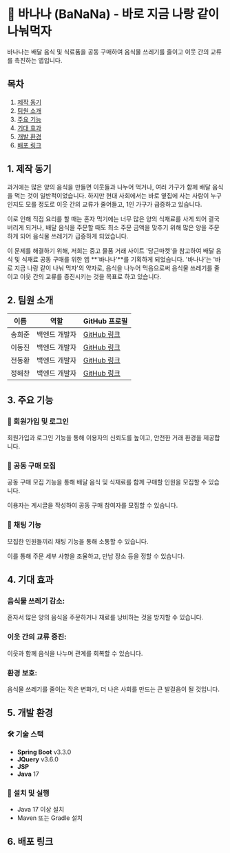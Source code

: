 # 🍌 바나나 (BaNaNa) - 바로 지금 나랑 같이 나눠먹자

바나나는 배달 음식 및 식료품을 공동 구매하여 음식물 쓰레기를 줄이고 이웃 간의 교류를 촉진하는 앱입니다. 

## 목차
1. [제작 동기](#제작-동기)
2. [팀원 소개](#팀원-소개)
3. [주요 기능](#주요-기능)
4. [기대 효과](#기대-효과)
5. [개발 환경](#개발-환경)
6. [배포 링크](#배포-링크)

## 1. 제작 동기
과거에는 많은 양의 음식을 만들면 이웃들과 나누어 먹거나, 여러 가구가 함께 배달 음식을 먹는 것이 일반적이었습니다. 하지만 현대 사회에서는 바로 옆집에 사는 사람이 누구인지도 모를 정도로 이웃 간의 교류가 줄어들고, 1인 가구가 급증하고 있습니다.

이로 인해 직접 요리를 할 때는 혼자 먹기에는 너무 많은 양의 식재료를 사게 되어 결국 버리게 되거나, 배달 음식을 주문할 때도 최소 주문 금액을 맞추기 위해 많은 양을 주문하게 되어 음식물 쓰레기가 급증하게 되었습니다.

이 문제를 해결하기 위해, 저희는 중고 물품 거래 사이트 '당근마켓'을 참고하여 배달 음식 및 식재료 공동 구매를 위한 앱 **'바나나'**를 기획하게 되었습니다. '바나나'는 '바로 지금 나랑 같이 나눠 먹자'의 약자로, 음식을 나누어 먹음으로써 음식물 쓰레기를 줄이고 이웃 간의 교류를 증진시키는 것을 목표로 하고 있습니다.

## 2. 팀원 소개
| 이름      | 역할          | GitHub 프로필          |
|-----------|---------------|------------------------|
| 송희준 | 백엔드 개발자 | [GitHub 링크](https://github.com/thdgmlwns1) |
| 이동진 | 백엔드 개발자 | [GitHub 링크](https://github.com/dongjin0521) |
| 전동환 | 백엔드 개발자 | [GitHub 링크](https://github.com/jdh7351) |
| 정해찬 | 백엔드 개발자 | [GitHub 링크](https://github.com/sunishae) |




## 3. 주요 기능
### 📝 회원가입 및 로그인

회원가입과 로그인 기능을 통해 이용자의 신뢰도를 높이고, 안전한 거래 환경을 제공합니다.


### 👥 공동 구매 모집

공동 구매 모집 기능을 통해 배달 음식 및 식재료를 함께 구매할 인원을 모집할 수 있습니다.

이용자는 게시글을 작성하여 공동 구매 참여자를 모집할 수 있습니다.


### 💬 채팅 기능

모집한 인원들끼리 채팅 기능을 통해 소통할 수 있습니다.

이를 통해 주문 세부 사항을 조율하고, 만남 장소 등을 정할 수 있습니다.


## 4. 기대 효과

### 음식물 쓰레기 감소: 
혼자서 많은 양의 음식을 주문하거나 재료를 낭비하는 것을 방지할 수 있습니다.


### 이웃 간의 교류 증진: 
이웃과 함께 음식을 나누며 관계를 회복할 수 있습니다.


### 환경 보호:
음식물 쓰레기를 줄이는 작은 변화가, 더 나은 사회를 만드는 큰 발걸음이 될 것입니다.


## 5. 개발 환경

### 🛠️ 기술 스택

- **Spring Boot** v3.3.0
- **JQuery** v3.6.0
- **JSP**
- **Java** 17

### 🚀 설치 및 실행


- Java 17 이상 설치
- Maven 또는 Gradle 설치



## 6. 배포 링크

